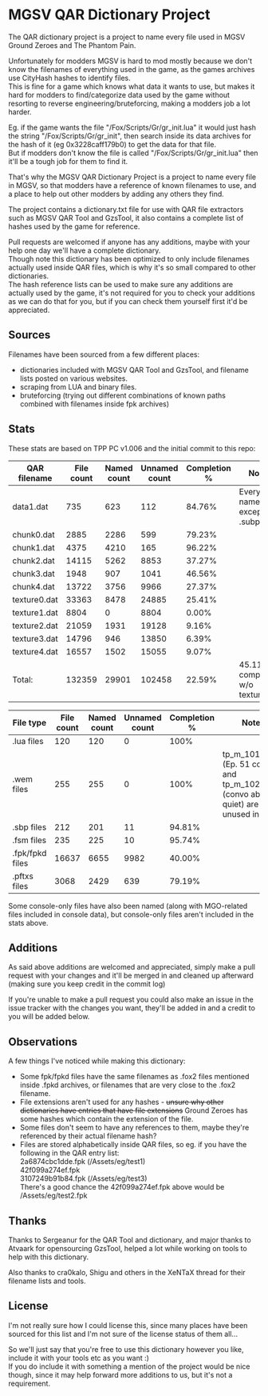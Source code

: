 # MGSV QAR Dictionary Project

The QAR dictionary project is a project to name every file used in MGSV Ground Zeroes and The Phantom Pain.

Unfortunately for modders MGSV is hard to mod mostly because we don't know the filenames of everything used in the game, as the games archives use CityHash hashes to identify files.  
This is fine for a game which knows what data it wants to use, but makes it hard for modders to find/categorize data used by the game without resorting to reverse engineering/bruteforcing, making a modders job a lot harder.

Eg. if the game wants the file "/Fox/Scripts/Gr/gr_init.lua" it would just hash the string "/Fox/Scripts/Gr/gr_init", then search inside its data archives for the hash of it (eg 0x3228caff179b0) to get the data for that file.  
But if modders don't know the file is called "/Fox/Scripts/Gr/gr_init.lua" then it'll be a tough job for them to find it.

That's why the MGSV QAR Dictionary Project is a project to name every file in MGSV, so that modders have a reference of known filenames to use, and a place to help out other modders by adding any others they find.

The project contains a dictionary.txt file for use with QAR file extractors such as MGSV QAR Tool and GzsTool, it also contains a complete list of hashes used by the game for reference.

Pull requests are welcomed if anyone has any additions, maybe with your help one day we'll have a complete dictionary.  
Though note this dictionary has been optimized to only include filenames actually used inside QAR files, which is why it's so small compared to other dictionaries.  
The hash reference lists can be used to make sure any additions are actually used by the game, it's not required for you to check your additions as we can do that for you, but if you can check them yourself first it'd be appreciated.

## Sources
Filenames have been sourced from a few different places:

- dictionaries included with MGSV QAR Tool and GzsTool, and filename lists posted on various websites.
- scraping from LUA and binary files.
- bruteforcing (trying out different combinations of known paths combined with filenames inside fpk archives)

## Stats
These stats are based on TPP PC v1.006 and the initial commit to this repo:

|QAR filename|File count|Named count|Unnamed count|Completion %|Notes|
|---|---|---|---|---|---|
|data1.dat|735|623|112|84.76%|Every file named except .subp files|
|chunk0.dat|2885|2286|599|79.23%||
|chunk1.dat|4375|4210|165|96.22%||
|chunk2.dat|14115|5262|8853|37.27%||
|chunk3.dat|1948|907|1041|46.56%||
|chunk4.dat|13722|3756|9966|27.37%||
|texture0.dat|33363|8478|24885|25.41%||
|texture1.dat|8804|0|8804|0.00%||
|texture2.dat|21059|1931|19128|9.16%||
|texture3.dat|14796|946|13850|6.39%||
|texture4.dat|16557|1502|15055|9.07%||
|Total:|132359|29901|102458|22.59%|45.11% completion w/o textures|

|File type|File count|Named count|Unnamed count|Completion %|Notes|
|---|---|---|---|---|---|
|.lua files|120|120|0|100%||
|.wem files|255|255|0|100%|tp_m_10160_03 (Ep. 51 convo) and tp_m_10260_02 (convo about quiet) are unused ingame|
|.sbp files|212|201|11|94.81%||
|.fsm files|235|225|10|95.74%||
|.fpk/fpkd files|16637|6655|9982|40.00%||
|.pftxs files|3068|2429|639|79.19%||

Some console-only files have also been named (along with MGO-related files included in console data), but console-only files aren't included in the stats above.

## Additions
As said above additions are welcomed and appreciated, simply make a pull request with your changes and it'll be merged in and cleaned up afterward (making sure you keep credit in the commit log)

If you're unable to make a pull request you could also make an issue in the issue tracker with the changes you want, they'll be added in and a credit to you will be added below.

## Observations
A few things I've noticed while making this dictionary:

- Some fpk/fpkd files have the same filenames as .fox2 files mentioned inside .fpkd archives, or filenames that are very close to the .fox2 filename.
- File extensions aren't used for any hashes - ~~unsure why other dictionaries have entries that have file extensions~~ Ground Zeroes has some hashes which contain the extension of the file.
- Some files don't seem to have any references to them, maybe they're referenced by their actual filename hash?
- Files are stored alphabetically inside QAR files, so eg. if you have the following in the QAR entry list:  
2a6874cbc1dde.fpk (/Assets/eg/test1)  
42f099a274ef.fpk  
3107249b91b84.fpk (/Assets/eg/test3)  
There's a good chance the 42f099a274ef.fpk above would be /Assets/eg/test2.fpk

## Thanks
Thanks to Sergeanur for the QAR Tool and dictionary, and major thanks to Atvaark for opensourcing GzsTool, helped a lot while working on tools to help with this dictionary.

Also thanks to cra0kalo, Shigu and others in the XeNTaX thread for their filename lists and tools.

## License
I'm not really sure how I could license this, since many places have been sourced for this list and I'm not sure of the license status of them all...

So we'll just say that you're free to use this dictionary however you like, include it with your tools etc as you want :)  
If you do include it with something a mention of the project would be nice though, since it may help forward more additions to us, but it's not a requirement.